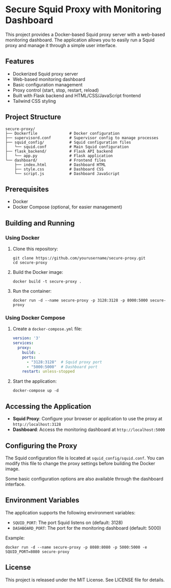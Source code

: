 # Secure Squid Proxy with Monitoring Dashboard

This project provides a Docker-based Squid proxy server with a web-based monitoring dashboard. The application allows you to easily run a Squid proxy and manage it through a simple user interface.

## Features

- Dockerized Squid proxy server
- Web-based monitoring dashboard
- Basic configuration management
- Proxy control (start, stop, restart, reload)
- Built with Flask backend and HTML/CSS/JavaScript frontend
- Tailwind CSS styling

## Project Structure

```
secure-proxy/
├── Dockerfile              # Docker configuration
├── supervisord.conf        # Supervisor config to manage processes
├── squid_config/           # Squid configuration files
│   └── squid.conf          # Main Squid configuration
├── flask_backend/          # Flask API backend
│   └── app.py              # Flask application
└── dashboard/              # Frontend files
    ├── index.html          # Dashboard HTML
    ├── style.css           # Dashboard CSS
    └── script.js           # Dashboard JavaScript
```

## Prerequisites

- Docker
- Docker Compose (optional, for easier management)

## Building and Running

### Using Docker

1. Clone this repository:
   ```
   git clone https://github.com/yourusername/secure-proxy.git
   cd secure-proxy
   ```

2. Build the Docker image:
   ```
   docker build -t secure-proxy .
   ```

3. Run the container:
   ```
   docker run -d --name secure-proxy -p 3128:3128 -p 8000:5000 secure-proxy
   ```

### Using Docker Compose

1. Create a `docker-compose.yml` file:
   ```yaml
   version: '3'
   services:
     proxy:
       build: .
       ports:
         - "3128:3128"  # Squid proxy port
         - "5000:5000"  # Dashboard port
       restart: unless-stopped
   ```

2. Start the application:
   ```
   docker-compose up -d
   ```

## Accessing the Application

- **Squid Proxy**: Configure your browser or application to use the proxy at `http://localhost:3128`
- **Dashboard**: Access the monitoring dashboard at `http://localhost:5000`

## Configuring the Proxy

The Squid configuration file is located at `squid_config/squid.conf`. You can modify this file to change the proxy settings before building the Docker image.

Some basic configuration options are also available through the dashboard interface.

## Environment Variables

The application supports the following environment variables:

- `SQUID_PORT`: The port Squid listens on (default: 3128)
- `DASHBOARD_PORT`: The port for the monitoring dashboard (default: 5000)

Example:
```
docker run -d --name secure-proxy -p 8080:8080 -p 5000:5000 -e SQUID_PORT=8080 secure-proxy
```

## License

This project is released under the MIT License. See LICENSE file for details.